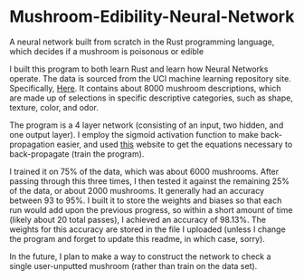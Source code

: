# Mushroom-Edibility-Neural-Network
A neural network built from scratch in the Rust programming language, which decides if a mushroom is poisonous or edible

I built this program to both learn Rust and learn how Neural Networks operate. The data is sourced from the UCI machine learning repository site. Specifically, [Here](https://archive.ics.uci.edu/ml/datasets/mushroom). It contains about 8000 mushroom descriptions, which are made up of selections in specific descriptive categories, such as shape, texture, color, and odor.

The program is a 4 layer network (consisting of an input, two hidden, and one output layer). I employ the sigmoid activation function to make back-propagation easier, and used [this](https://takinginitiative.wordpress.com/2008/04/03/basic-neural-network-tutorial-theory/) website to get the equations necessary to back-propagate (train the program).

I trained it on 75% of the data, which was about 6000 mushrooms. After passing through this three times, I then tested it against the remaining 25% of the data, or about 2000 mushrooms. It generally had an accuracy between 93 to 95%. I built it to store the weights and biases so that each run would add upon the previous progress, so within a short amount of time (likely about 20 total passes), I achieved an accuracy of 98.13%. The weights for this accuracy are stored in the file I uploaded (unless I change the program and forget to update this readme, in which case, sorry).

In the future, I plan to make a way to construct the network to check a single user-unputted mushroom (rather than train on the data set).
